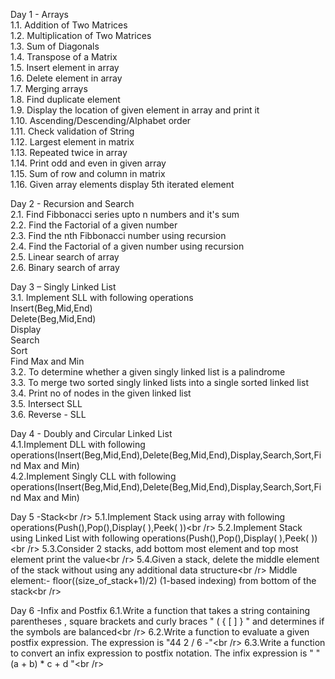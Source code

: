 Day 1 - Arrays<br />
1.1. Addition of Two Matrices<br />
1.2. Multiplication of Two Matrices<br />
1.3. Sum of Diagonals<br />
1.4. Transpose of a Matrix<br />
1.5. Insert element in array<br />
1.6. Delete element in array<br />
1.7. Merging arrays<br />
1.8. Find duplicate element<br />
1.9. Display the location of given element in array and print it<br />
1.10. Ascending/Descending/Alphabet order<br />
1.11. Check validation of String<br />
1.12. Largest element in matrix<br />
1.13. Repeated twice in array<br />
1.14. Print odd and even in given array<br />
1.15. Sum of row and column in matrix<br />
1.16. Given array elements display 5th iterated element<br />

Day 2 - Recursion and Search<br />
2.1. Find Fibbonacci series upto n numbers and it's sum<br />
2.2. Find the Factorial of a given number<br />
2.3. Find the nth Fibbonacci number using recursion<br />
2.4. Find the Factorial of a given number using recursion<br />
2.5. Linear search of array<br />
2.6. Binary search of array<br />

Day 3 – Singly Linked List<br />
3.1.	Implement SLL with following operations<br />
Insert(Beg,Mid,End)<br />
Delete(Beg,Mid,End)<br />
Display<br />
Search<br />
Sort<br />
Find Max and Min<br />
3.2.	To determine whether a given singly linked list is a palindrome<br />
3.3.	To merge two sorted singly linked lists into a single sorted linked list<br />
3.4.	Print no of nodes in the given linked list<br />
3.5.	Intersect SLL<br />
3.6.	Reverse - SLL<br />

Day 4 -  Doubly and Circular Linked List<br />
4.1.Implement DLL with following operations(Insert(Beg,Mid,End),Delete(Beg,Mid,End),Display,Search,Sort,Find Max and Min)<br />
4.2.Implement Singly CLL with following operations(Insert(Beg,Mid,End),Delete(Beg,Mid,End),Display,Search,Sort,Find Max and Min)<br />

Day 5 -Stack<br /r>
5.1.Implement Stack using array with following operations(Push(),Pop(),Display( ),Peek( ))<br /r>
5.2.Implement Stack using Linked List with following operations(Push(),Pop(),Display( ),Peek( ))<br /r>
5.3.Consider 2 stacks, add bottom most element and top most element print the value<br /r>
5.4.Given a stack, delete the middle element of the stack without using any additional data structure<br /r>
Middle element:- floor((size_of_stack+1)/2) (1-based indexing) from bottom of the stack<br /r>

Day 6 -Infix and Postfix
6.1.Write a function that takes a string containing parentheses , square brackets and curly braces " ( { [ ] } " and determines if the symbols are balanced<br /r>
6.2.Write a function to evaluate a given postfix expression. The expression is "44 2 / 6 -"<br /r>
6.3.Write a function to convert an infix expression to postfix notation. The infix expression is " "(a + b) * c + d "<br /r>
